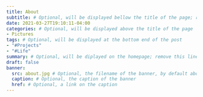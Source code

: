 ```yaml
---
title: About
subtitle: # Optional, will be displayed bellow the title of the page; remove this line to generate an automatic subtitle
date: 2021-03-27T19:10:11-04:00
categories: # Optional, will be displayed above the title of the page
- Pictures
tags: # Optional, will be displayed at the bottom end of the post
- "#Projects"
- "#Life"
summary: # Optional, will be diplayed on the homepage; remove this line to generate an automatic summary (see https://gohugo.io/content-management/summaries/)
draft: false
banner:
  src: about.jpg # Optional, the filename of the banner, by default about.jpg
  caption: # Optional, the caption of the banner
  href: # Optional, a link on the caption
---
```

